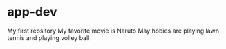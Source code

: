 # app-dev
My first reository
My favorite movie is Naruto
May hobies are playing lawn tennis and playing volley ball
